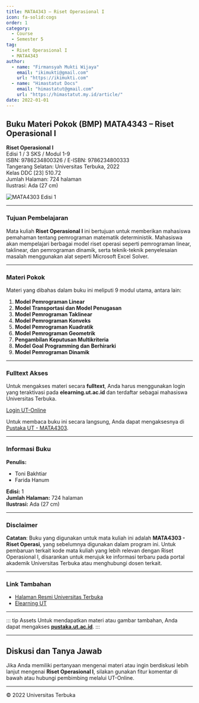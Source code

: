 ```yaml
--- 
title: MATA4343 – Riset Operasional I
icon: fa-solid:cogs
order: 1
category:
  - Course
  - Semester 5
tag:
  - Riset Operasional I
  - MATA4343
author:
  - name: "Firmansyah Mukti Wijaya"
    email: "ikimukti@gmail.com"
    url: "https://ikimukti.com"
  - name: "Himastatut Docs"
    email: "himastatut@gmail.com"
    url: "https://himastatut.my.id/article/"
date: 2022-01-01
--- 
```


## Buku Materi Pokok (BMP) MATA4343 – Riset Operasional I

**Riset Operasional I**  
Edisi 1 / 3 SKS / Modul 1-9  
ISBN: 9786234800326 / E-ISBN: 9786234800333  
Tangerang Selatan: Universitas Terbuka, 2022  
Kelas DDC [23] 510.72  
Jumlah Halaman: 724 halaman  
Ilustrasi: Ada (27 cm)

![MATA4303 Edisi 1](https://pustaka.ut.ac.id/lib/wp-content/uploads/2023/06/MATA4303.jpg)

--- 

### Tujuan Pembelajaran

Mata kuliah **Riset Operasional I** ini bertujuan untuk memberikan mahasiswa pemahaman tentang pemrograman matematik deterministik. Mahasiswa akan mempelajari berbagai model riset operasi seperti pemrograman linear, taklinear, dan pemrograman dinamik, serta teknik-teknik penyelesaian masalah menggunakan alat seperti Microsoft Excel Solver.

--- 

### Materi Pokok

Materi yang dibahas dalam buku ini meliputi 9 modul utama, antara lain:

1. **Model Pemrograman Linear**
2. **Model Transportasi dan Model Penugasan**
3. **Model Pemrograman Taklinear**
4. **Model Pemrograman Konveks**
5. **Model Pemrograman Kuadratik**
6. **Model Pemrograman Geometrik**
7. **Pengambilan Keputusan Multikriteria**
8. **Model Goal Programming dan Berhirarki**
9. **Model Pemrograman Dinamik**

--- 

### Fulltext Akses

Untuk mengakses materi secara **fulltext**, Anda harus menggunakan login yang teraktivasi pada **elearning.ut.ac.id** dan terdaftar sebagai mahasiswa Universitas Terbuka.

[Login UT-Online](http://elearning.ut.ac.id)

Untuk membaca buku ini secara langsung, Anda dapat mengaksesnya di [Pustaka UT - MATA4303](https://pustaka.ut.ac.id/lib/mata4303-riset-operasi/).

--- 

### Informasi Buku

**Penulis:**  
- Toni Bakhtiar  
- Farida Hanum  

**Edisi:** 1  
**Jumlah Halaman:** 724 halaman  
**Ilustrasi:** Ada (27 cm)

--- 

### Disclaimer

**Catatan**: Buku yang digunakan untuk mata kuliah ini adalah **MATA4303 - Riset Operasi**, yang sebelumnya digunakan dalam program ini. Untuk pembaruan terkait kode mata kuliah yang lebih relevan dengan Riset Operasional I, disarankan untuk merujuk ke informasi terbaru pada portal akademik Universitas Terbuka atau menghubungi dosen terkait.

--- 

### Link Tambahan

- [Halaman Resmi Universitas Terbuka](https://www.ut.ac.id)
- [Elearning UT](http://elearning.ut.ac.id)

--- 

::: tip Assets
Untuk mendapatkan materi atau gambar tambahan, Anda dapat mengakses **[pustaka.ut.ac.id](https://pustaka.ut.ac.id)**.
:::

--- 

## Diskusi dan Tanya Jawab

Jika Anda memiliki pertanyaan mengenai materi atau ingin berdiskusi lebih lanjut mengenai **Riset Operasional I**, silakan gunakan fitur komentar di bawah atau hubungi pembimbing melalui UT-Online.

--- 

<footer>
  <p>© 2022 Universitas Terbuka</p>
</footer>
